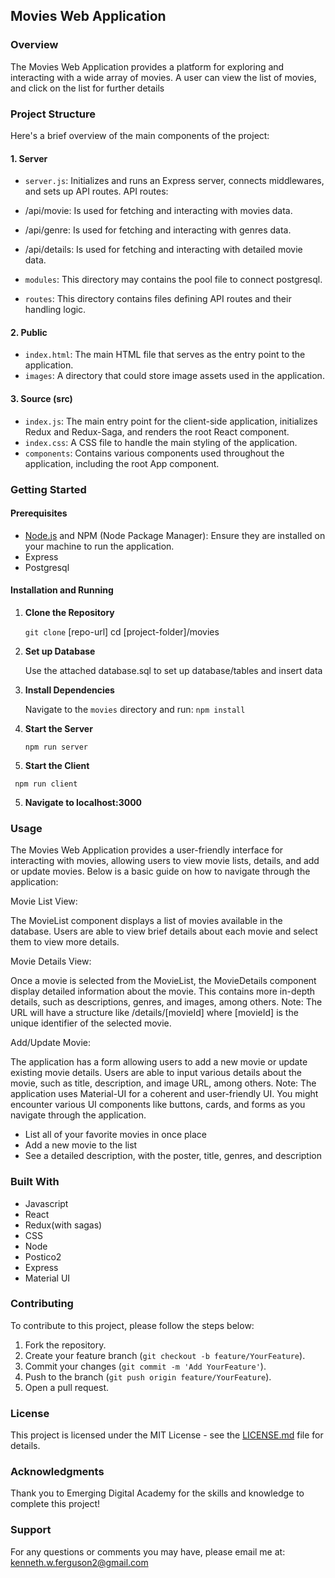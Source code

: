 ## Movies Web Application

### Overview

The Movies Web Application provides a platform for exploring and interacting with a wide array of movies. A user can view the list of movies, and click on the list for further details

### Project Structure

Here's a brief overview of the main components of the project:

#### 1. Server

- `server.js`: Initializes and runs an Express server, connects middlewares, and sets up API routes.
  API routes:
- /api/movie: Is used for fetching and interacting with movies data.
- /api/genre: Is used for fetching and interacting with genres data.
- /api/details: Is used for fetching and interacting with detailed movie data.

- `modules`: This directory may contains the pool file to connect postgresql.
- `routes`: This directory contains files defining API routes and their handling logic.

#### 2. Public

- `index.html`: The main HTML file that serves as the entry point to the application.
- `images`: A directory that could store image assets used in the application.

#### 3. Source (src)

- `index.js`: The main entry point for the client-side application, initializes Redux and Redux-Saga, and renders the root React component.
- `index.css`: A CSS file to handle the main styling of the application.
- `components`: Contains various components used throughout the application, including the root App component.

### Getting Started

#### Prerequisites

- [Node.js](https://nodejs.org/) and NPM (Node Package Manager): Ensure they are installed on your machine to run the application.
- Express
- Postgresql

#### Installation and Running

1. **Clone the Repository**

   `git clone` [repo-url]
   cd [project-folder]/movies

2. **Set up Database**

   Use the attached database.sql to set up database/tables and insert data

3. **Install Dependencies**

   Navigate to the `movies` directory and run:
   `npm install`

4. **Start the Server**

   `npm run server`

5. **Start the Client**

` npm run client`

5. **Navigate to localhost:3000**

### Usage

The Movies Web Application provides a user-friendly interface for interacting with movies, allowing users to view movie lists, details, and add or update movies. Below is a basic guide on how to navigate through the application:

Movie List View:

The MovieList component displays a list of movies available in the database.
Users are able to view brief details about each movie and select them to view more details.

Movie Details View:

Once a movie is selected from the MovieList, the MovieDetails component display detailed information about the movie.
This contains more in-depth details, such as descriptions, genres, and images, among others.
Note: The URL will have a structure like /details/[movieId] where [movieId] is the unique identifier of the selected movie.

Add/Update Movie:

The application has a form allowing users to add a new movie or update existing movie details.
Users are able to input various details about the movie, such as title, description, and image URL, among others.
Note: The application uses Material-UI for a coherent and user-friendly UI. You might encounter various UI components like buttons, cards, and forms as you navigate through the application.

- List all of your favorite movies in once place
- Add a new movie to the list
- See a detailed description, with the poster, title, genres, and description

### Built With

- Javascript
- React
- Redux(with sagas)
- CSS
- Node
- Postico2
- Express
- Material UI

### Contributing

To contribute to this project, please follow the steps below:

1. Fork the repository.
2. Create your feature branch (`git checkout -b feature/YourFeature`).
3. Commit your changes (`git commit -m 'Add YourFeature'`).
4. Push to the branch (`git push origin feature/YourFeature`).
5. Open a pull request.

### License

This project is licensed under the MIT License - see the [LICENSE.md](LICENSE.md) file for details.

### Acknowledgments

Thank you to Emerging Digital Academy for the skills and knowledge to complete this project!

### Support

For any questions or comments you may have, please email me at: kenneth.w.ferguson2@gmail.com
